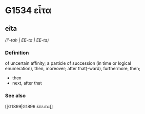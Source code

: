 # G1534 εἶτα

## eîta

_(i'-tah | EE-ta | EE-ta)_

### Definition

of uncertain affinity; a particle of succession (in time or logical enumeration), then, moreover; after that(-ward), furthermore, then; 

- then
- next, after that

### See also

[[G1899|G1899 ἔπειτα]]
